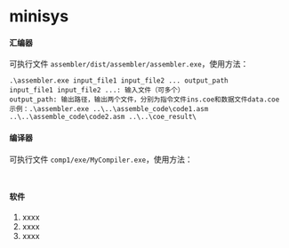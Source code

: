 # minisys

#### 汇编器
可执行文件 `assembler/dist/assembler/assembler.exe`，使用方法：
```
.\assembler.exe input_file1 input_file2 ... output_path
input_file1 input_file2 ...: 输入文件（可多个）
output_path: 输出路径，输出两个文件，分别为指令文件ins.coe和数据文件data.coe
示例：.\assembler.exe ..\..\assemble_code\code1.asm ..\..\assemble_code\code2.asm ..\..\coe_result\
```

#### 编译器
可执行文件 `comp1/exe/MyCompiler.exe`，使用方法：
```


```

#### 软件

1.  xxxx
2.  xxxx
3.  xxxx
